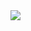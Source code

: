 <a href="https://github.com/devxb/gitanimals">
  <img src="https://render.gitanimals.org/farms/torvalds"/>
</a>
